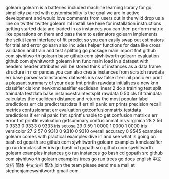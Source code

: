 golearn golearn is a batteries included machine learning library for go simplicity paired with customisability is the goal we are in active development and would love comments from users out in the wild drop us a line on twitter twitter golearn ml install see here for installation instructions getting started data are loaded in as instances you can then perform matrix like operations on them and pass them to estimators golearn implements the scikit learn interface of fit predict so you can easily swap out estimators for trial and error golearn also includes helper functions for data like cross validation and train and test splitting go package main import fmt github com sjwhitworth golearn base github com sjwhitworth golearn evaluation github com sjwhitworth golearn knn func main load in a dataset with headers header attributes will be stored think of instances as a data frame structure in r or pandas you can also create instances from scratch rawdata err base parsecsvtoinstances datasets iris csv false if err nil panic err print a pleasant summary of your data fmt println rawdata initialises a new knn classifier cls knn newknnclassifier euclidean linear 2 do a training test split traindata testdata base instancestraintestsplit rawdata 0 50 cls fit traindata calculates the euclidean distance and returns the most popular label predictions err cls predict testdata if err nil panic err prints precision recall metrics confusionmat err evaluation getconfusionmatrix testdata predictions if err nil panic fmt sprintf unable to get confusion matrix s err error fmt println evaluation getsummary confusionmat iris virginica 28 2 56 0 9333 0 9333 0 9333 iris setosa 29 0 59 1 0000 1 0000 1 0000 iris versicolor 27 2 57 0 9310 0 9310 0 9310 overall accuracy 0 9545 examples golearn comes with practical examples dive in and see what is going on bash cd gopath src github com sjwhitworth golearn examples knnclassifier go run knnclassifier iris go bash cd gopath src github com sjwhitworth golearn examples instances go run instances go bash cd gopath src github com sjwhitworth golearn examples trees go run trees go docs english 中文文档 简体 中文文档 繁体 join the team please send me a mail at stephenjameswhitworth gmail com